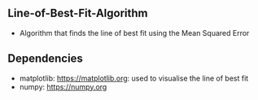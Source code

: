 ## Line-of-Best-Fit-Algorithm
- Algorithm that finds the line of best fit using the Mean Squared Error

## Dependencies 
- matplotlib: https://matplotlib.org: used to visualise the line of best fit
- numpy: https://numpy.org
